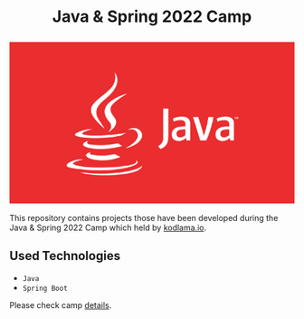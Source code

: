 # <p align="center">Java & Spring 2022 Camp</p>

![Java][java]

This repository contains projects those have been developed during the Java & Spring 2022 Camp which held by [kodlama.io].

## Used Technologies

- `Java`
- `Spring Boot`


Please check camp [details].

[java]: art/java.png
[kodlama.io]: https://www.kodlama.io/
[details]: https://www.kodlama.io/p/yazilim-gelistirici-yetistirme-kampi21